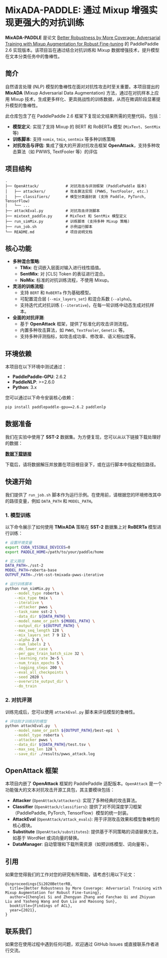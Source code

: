 # MixADA-PADDLE: 通过 Mixup 增强实现更强大的对抗训练

**MixADA-PADDLE** 是论文 [Better Robustness by More Coverage: Adversarial Training with Mixup Augmentation for Robust Fine-tuning](https://arxiv.org/abs/2012.15699) 的 PaddlePaddle 2.6 实现版本。该项目旨在通过结合对抗训练和 Mixup 数据增强技术，提升模型在文本分类任务中的鲁棒性。

[](https://arxiv.org/abs/2012.15699)
[](https://opensource.org/licenses/MIT)

## 简介

自然语言处理 (NLP) 模型的鲁棒性在面对对抗性攻击时至关重要。本项目提出的 **MixADA** (Mixup Adversarial Data Augmentation) 方法，通过在对抗样本上应用 Mixup 技术，生成更多样化、更具挑战性的训练数据，从而在微调阶段显著提升模型的鲁棒性。

此仓库包含了在 PaddlePaddle 2.6 框架下复现论文结果所需的完整代码，包括：

  * **模型定义**: 实现了支持 Mixup 的 BERT 和 RoBERTa 模型 (`MixText`、`SentMix` 等)
  * **训练脚本**: 支持 `nomix`, `tmix`, `sentmix` 等多种训练策略
  * **对抗攻击与评估**: 集成了强大的开源对抗攻击框架 **OpenAttack**，支持多种攻击算法（如 PWWS, TextFooler 等）的评估

## 项目结构

```
.
├── OpenAttack/            # 对抗攻击与评测框架 (PaddlePaddle 版本)
│   ├── attackers/         # 攻击算法实现 (PWWS, TextFooler, etc.)
│   ├── classifiers/       # 模型分类器封装 (支持 Paddle, PyTorch, TensorFlow)
│   └── ...
├── attackEval.py          # 对抗攻击评测脚本
├── mixtext_paddle.py      # MixText 和 SentMix 模型定义
├── run_simMix.py          # 训练脚本 (支持多种 Mixup 策略)
├── run_job.sh             # 示例运行脚本
└── README.md              # 项目说明文档
```

## 核心功能

  * **多种混合策略**:
      * **TMix**: 在词嵌入层面对输入进行线性插值。
      * **SentMix**: 对 [CLS] Token 的表征进行混合。
      * **NoMix**: 标准的对抗训练流程，不使用 Mixup。
  * **灵活的训练流程**:
      * 支持 `BERT` 和 `RoBERTa` 作为基础模型。
      * 可配置混合层 (`--mix_layers_set`) 和混合系数 (`--alpha`)。
      * 支持迭代式对抗训练 (`--iterative`)，在每一轮训练中动态生成对抗样本。
  * **全面的对抗评测**:
      * 基于 **OpenAttack** 框架，提供了标准化的攻击评测流程。
      * 内置多种攻击算法，如 `PWWS`, `TextFooler`, `Genetic` 等。
      * 支持多种评测指标，如攻击成功率、修改率、语义相似度等。

## 环境依赖

本项目在以下环境中测试通过：

  * **PaddlePaddle-GPU**: 2.6.2
  * **PaddleNLP**: \>=2.6.0
  * **Python**: 3.x

您可以通过以下命令安装核心依赖：

```bash
pip install paddlepaddle-gpu==2.6.2 paddlenlp
```

## 数据准备

我们在实验中使用了 **SST-2** 数据集。为方便复现，您可以从以下链接下载处理好的数据：

[**数据下载链接**](https://drive.google.com/file/d/1MIFljjU8sOzxZshBvq7gFqX9MidqUSFe/view?usp=sharing)

下载后，请将数据解压并放置在项目根目录下，或在运行脚本中指定相应路径。

## 快速开始

我们提供了 `run_job.sh` 脚本作为运行示例。在使用前，请根据您的环境修改其中的路径变量，例如 `DATA_PATH` 和 `MODEL_PATH`。

### 1\. 模型训练

以下命令展示了如何使用 **TMixADA** 策略在 **SST-2** 数据集上对 **RoBERTa** 模型进行训练：

```bash
# 设置环境变量
export CUDA_VISIBLE_DEVICES=0
export PADDLE_HOME=/path/to/your/paddle/home

# 定义路径
DATA_PATH=./sst-2
MODEL_PATH=roberta-base
OUTPUT_PATH=./rbt-sst-tmixada-pwws-iterative

# 运行训练脚本
python run_simMix.py \
    --model_type roberta \
    --mix_type tmix \
    --iterative \
    --attacker pwws \
    --task_name sst-2 \
    --data_dir ${DATA_PATH} \
    --model_name_or_path ${MODEL_PATH} \
    --output_dir ${OUTPUT_PATH} \
    --max_seq_length 128 \
    --mix_layers_set 7 9 12 \
    --alpha 2.0 \
    --num_labels 2 \
    --do_lower_case \
    --per_gpu_train_batch_size 32 \
    --learning_rate 3e-5 \
    --num_train_epochs 5 \
    --logging_steps 200 \
    --eval_all_checkpoints \
    --seed 2020 \
    --overwrite_output_dir \
    --do_train
```

### 2\. 对抗评测

训练完成后，您可以使用 `attackEval.py` 脚本来评估模型的鲁棒性。

```bash
# 评估刚才训练好的模型
python attackEval.py  \
    --model_name_or_path ${OUTPUT_PATH}/best-ep1  \
    --model_type roberta \
    --attacker pwws \
    --data_dir ${DATA_PATH}/test.tsv \
    --max_seq_len 128 \
    --save_dir ./results/pwws_attack.log
```

## OpenAttack 框架

本项目内嵌了 **OpenAttack** 框架的 PaddlePaddle 适配版本。`OpenAttack` 是一个功能强大的文本对抗攻击开源工具包，其主要模块包括：

  * **Attacker** (`OpenAttack/attackers`): 实现了多种经典的攻击算法。
  * **Classifier** (`OpenAttack/classifiers`): 提供了对不同深度学习框架（PaddlePaddle, PyTorch, TensorFlow）模型的统一封装。
  * **AttackEval** (`OpenAttack/attack_evals`): 用于评测攻击效果和模型鲁棒性的核心模块。
  * **Substitute** (`OpenAttack/substitutes`): 提供基于不同策略的词语替换方法，如基于 WordNet 或词向量的替换。
  * **DataManager**: 自动管理和下载所需资源（如预训练模型、词向量等）。

## 引用

如果您觉得我们的工作对您的研究有所帮助，请考虑引用以下论文：

```
@inproceedings{Si2020BetterRB,
  title={Better Robustness by More Coverage: Adversarial Training with Mixup Augmentation for Robust Fine-tuning},
  author={Chenglei Si and Zhengyan Zhang and Fanchao Qi and Zhiyuan Liu and Yasheng Wang and Qun Liu and Maosong Sun},
  booktitle={Findings of ACL},
  year={2021},
}
```

## 联系我们

如果您在使用过程中遇到任何问题，欢迎通过 GitHub Issues 或直接联系作者进行交流。
